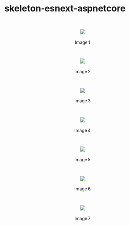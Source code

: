 # skeleton-esnext-aspnetcore

<br>
<p align=center>
  <img src="https://cloud.githubusercontent.com/assets/2712405/18010757/e503ce70-6b7f-11e6-82f8-d7125d0601c9.png"></img>
 <br><br>
Image 1
</p>

<br>
<p align=center>
  <img src="https://cloud.githubusercontent.com/assets/2712405/18010784/02aa9ba2-6b80-11e6-90b5-0c7de5eb8b07.png"></img>
 <br><br>
Image 2
</p>

<br>
<p align=center>
  <img src="https://cloud.githubusercontent.com/assets/2712405/18010814/22f5440c-6b80-11e6-9f6e-518806e47010.png"></img>
 <br><br>
Image 3
</p>

<br>
<p align=center>
  <img src="https://cloud.githubusercontent.com/assets/2712405/18010840/411dd016-6b80-11e6-8437-d1bb37a5d92a.png"></img>
 <br><br>
Image 4
</p>

<br>
<p align=center>
  <img src="https://cloud.githubusercontent.com/assets/2712405/18010871/66e778b0-6b80-11e6-86d5-67684d064183.png"></img>
 <br><br>
Image 5
</p>

<br>
<p align=center>
  <img src="https://cloud.githubusercontent.com/assets/2712405/18010908/a2b77f0c-6b80-11e6-842c-dfdd247d9a73.png"></img>
 <br><br>
Image 6
</p>

<br>
<p align=center>
  <img src="https://cloud.githubusercontent.com/assets/2712405/18010957/e7d2e66c-6b80-11e6-8020-a25aa5af99da.png"></img>
 <br><br>
Image 7
</p>




